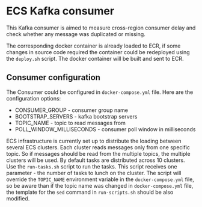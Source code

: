# ECS Kafka consumer

This Kafka consumer is aimed to measure cross-region consumer delay and check whether any message was duplicated or missing.

The corresponding docker container is already loaded to ECR, if some changes in source code required the container could be redeployed using the `deploy.sh` script. The docker container will be built and sent to ECR.

## Consumer configuration
The Consumer could be configured in `docker-compose.yml` file. Here are the configuration options:
* CONSUMER_GROUP - consumer group name
* BOOTSTRAP_SERVERS - kafka bootstrap servers
* TOPIC_NAME - topic to read messages from
* POLL_WINDOW_MILLISECONDS - consumer poll window in milliseconds

ECS infrastructure is currently set up to distribute the loading between several ECS clusters. Each cluster reads messages only from one specific topic. So if messages should be read from the multiple topics, the multiple clusters will be used.
By default tasks are distributed across 10 clusters. Use the `run-tasks.sh` script to run the tasks. This script receives one parameter - the number of tasks to lunch on the cluster. The script will override the `TOPIC_NAME` environment variable in the `docker-compose.yml` file, so be aware than if the topic name was changed in `docker-compose.yml` file, the template for the `sed` command in `run-scripts.sh` should be also modified.
